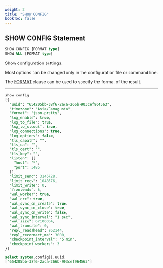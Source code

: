 ```yaml
---
weight: 2
title: "SHOW CONFIG"
bookToc: false
---
```


## SHOW CONFIG Statement

```SQL
SHOW CONFIG [FORMAT type]
SHOW ALL [FORMAT type]
```

Show configuration settings.

Most options can be changed only in the configuration file or command line.

The [FORMAT](/docs/sql/query/format) clause can be used to specify the format of the result.

---

```SQL
show config
[{
  "uuid": "654205bb-38f6-2aca-266b-903cef964563",
  "timezone": "Asia/Famagusta",
  "format": "json-pretty",
  "log_enable": true,
  "log_to_file": true,
  "log_to_stdout": true,
  "log_connections": true,
  "log_options": false,
  "tls_capath": "",
  "tls_ca": "",
  "tls_cert": "",
  "tls_key": "",
  "listen": [{
    "host": "*",
    "port": 3485
  }],
  "limit_send": 3145728,
  "limit_recv": 1048576,
  "limit_write": 0,
  "frontends": 8,
  "wal_worker": true,
  "wal_crc": true,
  "wal_sync_on_create": true,
  "wal_sync_on_close": true,
  "wal_sync_on_write": false,
  "wal_sync_interval": "1 sec",
  "wal_size": 67108864,
  "wal_truncate": 0,
  "repl_readahead": 262144,
  "repl_reconnect_ms": 3000,
  "checkpoint_interval": "5 min",
  "checkpoint_workers": 3
}]

select system.config().uuid;
["654205bb-38f6-2aca-266b-903cef964563"]
```
